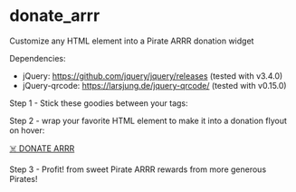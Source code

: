 # donate_arrr
Customize any HTML element into a Pirate ARRR donation widget

Dependencies:
* jQuery: https://github.com/jquery/jquery/releases (tested with v3.4.0)
* jQuery-qrcode: https://larsjung.de/jquery-qrcode/ (tested with v0.15.0)

Step 1 - Stick these goodies between your <head> tags:

<script src="jquery.min.js"></script>
<script src="jquery-qrcode.min.js"></script>
<link rel="stylesheet" href="donate_arrr.css">
<script src="donate_arrr.js"></script>

Step 2 - wrap your favorite HTML element to make it into a donation flyout on hover:

<a href="piratechain:YOUR-zADDRESS">☠️ DONATE ARRR</a>

Step 3 - Profit! from sweet Pirate ARRR rewards from more generous Pirates!
